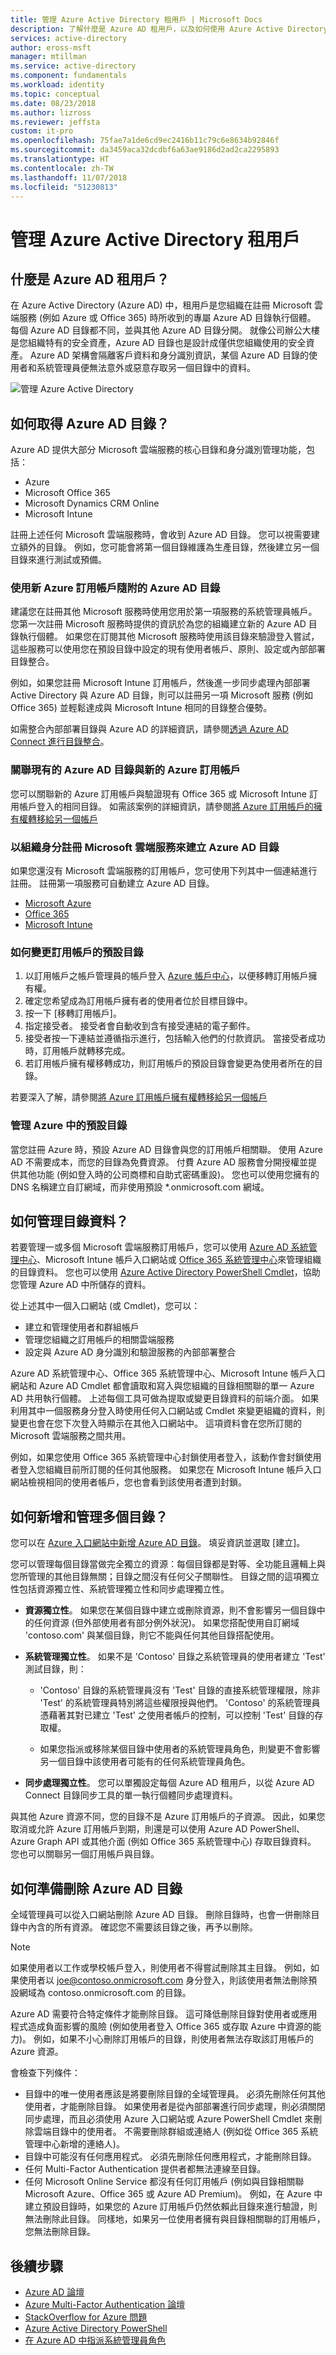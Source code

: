 ```yaml
---
title: 管理 Azure Active Directory 租用戶 | Microsoft Docs
description: 了解什麼是 Azure AD 租用戶，以及如何使用 Azure Active Directory 管理 Azure。
services: active-directory
author: eross-msft
manager: mtillman
ms.service: active-directory
ms.component: fundamentals
ms.workload: identity
ms.topic: conceptual
ms.date: 08/23/2018
ms.author: lizross
ms.reviewer: jeffsta
custom: it-pro
ms.openlocfilehash: 75fae7a1de6cd9ec2416b11c79c6e8634b92846f
ms.sourcegitcommit: da3459aca32dcdbf6a63ae9186d2ad2ca2295893
ms.translationtype: HT
ms.contentlocale: zh-TW
ms.lasthandoff: 11/07/2018
ms.locfileid: "51230813"
---
```

# <a name="manage-your-azure-active-directory-tenant"></a>管理 Azure Active Directory 租用戶

## <a name="what-is-an-azure-ad-tenant"></a>什麼是 Azure AD 租用戶？
在 Azure Active Directory (Azure AD) 中，租用戶是您組織在註冊 Microsoft 雲端服務 (例如 Azure 或 Office 365) 時所收到的專屬 Azure AD 目錄執行個體。 每個 Azure AD 目錄都不同，並與其他 Azure AD 目錄分開。 就像公司辦公大樓是您組織特有的安全資產，Azure AD 目錄也是設計成僅供您組織使用的安全資產。 Azure AD 架構會隔離客戶資料和身分識別資訊，某個 Azure AD 目錄的使用者和系統管理員便無法意外或惡意存取另一個目錄中的資料。

![管理 Azure Active Directory](./media/active-directory-administer/aad_portals.png)

## <a name="how-can-i-get-an-azure-ad-directory"></a>如何取得 Azure AD 目錄？
Azure AD 提供大部分 Microsoft 雲端服務的核心目錄和身分識別管理功能，包括：

* Azure
* Microsoft Office 365
* Microsoft Dynamics CRM Online
* Microsoft Intune

註冊上述任何 Microsoft 雲端服務時，會收到 Azure AD 目錄。 您可以視需要建立額外的目錄。 例如，您可能會將第一個目錄維護為生產目錄，然後建立另一個目錄來進行測試或預備。

### <a name="using-the-azure-ad-directory-that-comes-with-a-new-azure-subscription"></a>使用新 Azure 訂用帳戶隨附的 Azure AD 目錄

建議您在註冊其他 Microsoft 服務時使用您用於第一項服務的系統管理員帳戶。 您第一次註冊 Microsoft 服務時提供的資訊於為您的組織建立新的 Azure AD 目錄執行個體。 如果您在訂閱其他 Microsoft 服務時使用該目錄來驗證登入嘗試，這些服務可以使用您在預設目錄中設定的現有使用者帳戶、原則、設定或內部部署目錄整合。

例如，如果您註冊 Microsoft Intune 訂用帳戶，然後進一步同步處理內部部署 Active Directory 與 Azure AD 目錄，則可以註冊另一項 Microsoft 服務 (例如 Office 365) 並輕鬆達成與 Microsoft Intune 相同的目錄整合優勢。

如需整合內部部署目錄與 Azure AD 的詳細資訊，請參閱[透過 Azure AD Connect 進行目錄整合](../hybrid/whatis-hybrid-identity.md)。

### <a name="associate-an-existing-azure-ad-directory-with-a-new-azure-subscription"></a>關聯現有的 Azure AD 目錄與新的 Azure 訂用帳戶
您可以關聯新的 Azure 訂用帳戶與驗證現有 Office 365 或 Microsoft Intune 訂用帳戶登入的相同目錄。 如需該案例的詳細資訊，請參閱[將 Azure 訂用帳戶的擁有權轉移給另一個帳戶](../../billing/billing-subscription-transfer.md)

### <a name="create-an-azure-ad-directory-by-signing-up-for-a-microsoft-cloud-service-as-an-organization"></a>以組織身分註冊 Microsoft 雲端服務來建立 Azure AD 目錄
如果您還沒有 Microsoft 雲端服務的訂用帳戶，您可使用下列其中一個連結進行註冊。 註冊第一項服務可自動建立 Azure AD 目錄。

* [Microsoft Azure](https://account.azure.com/organization)
* [Office 365](https://products.office.com/business/compare-office-365-for-business-plans/)
* [Microsoft Intune](https://portal.office.com/Signup/Signup.aspx?OfferId=40BE278A-DFD1-470a-9EF7-9F2596EA7FF9&dl=INTUNE_A&ali=1#0%20)

### <a name="how-to-change-the-default-directory-for-a-subscription"></a>如何變更訂用帳戶的預設目錄

1. 以訂用帳戶之帳戶管理員的帳戶登入 [Azure 帳戶中心](https://account.azure.com/Subscriptions)，以便移轉訂用帳戶擁有權。
2. 確定您希望成為訂用帳戶擁有者的使用者位於目標目錄中。
3. 按一下 [移轉訂用帳戶]。
4. 指定接受者。 接受者會自動收到含有接受連結的電子郵件。
5. 接受者按一下連結並遵循指示進行，包括輸入他們的付款資訊。 當接受者成功時，訂用帳戶就轉移完成。 
6. 若訂用帳戶擁有權移轉成功，則訂用帳戶的預設目錄會變更為使用者所在的目錄。

若要深入了解，請參閱[將 Azure 訂用帳戶擁有權轉移給另一個帳戶](../../billing/billing-subscription-transfer.md)

### <a name="manage-the-default-directory-in-azure"></a>管理 Azure 中的預設目錄
當您註冊 Azure 時，預設 Azure AD 目錄會與您的訂用帳戶相關聯。 使用 Azure AD 不需要成本，而您的目錄為免費資源。 付費 Azure AD 服務會分開授權並提供其他功能 (例如登入時的公司商標和自助式密碼重設)。 您也可以使用您擁有的 DNS 名稱建立自訂網域，而非使用預設 *.onmicrosoft.com 網域。

## <a name="how-can-i-manage-directory-data"></a>如何管理目錄資料？
若要管理一或多個 Microsoft 雲端服務訂用帳戶，您可以使用 [Azure AD 系統管理中心](https://aad.portal.azure.com)、Microsoft Intune 帳戶入口網站或 [Office 365 系統管理中心](https://portal.office.com/)來管理組織的目錄資料。 您也可以使用 [Azure Active Directory PowerShell Cmdlet](https://docs.microsoft.com/powershell/azure/active-directory)，協助您管理 Azure AD 中所儲存的資料。

從上述其中一個入口網站 (或 Cmdlet)，您可以：

* 建立和管理使用者和群組帳戶
* 管理您組織之訂用帳戶的相關雲端服務
* 設定與 Azure AD 身分識別和驗證服務的內部部署整合

Azure AD 系統管理中心、Office 365 系統管理中心、Microsoft Intune 帳戶入口網站和 Azure AD Cmdlet 都會讀取和寫入與您組織的目錄相關聯的單一 Azure AD 共用執行個體。 上述每個工具可做為提取或變更目錄資料的前端介面。
如果利用其中一個服務身分登入時使用任何入口網站或 Cmdlet 來變更組織的資料，則變更也會在您下次登入時顯示在其他入口網站中。 這項資料會在您所訂閱的 Microsoft 雲端服務之間共用。

例如，如果您使用 Office 365 系統管理中心封鎖使用者登入，該動作會封鎖使用者登入您組織目前所訂閱的任何其他服務。 如果您在 Microsoft Intune 帳戶入口網站檢視相同的使用者帳戶，您也會看到該使用者遭到封鎖。

## <a name="how-can-i-add-and-manage-multiple-directories"></a>如何新增和管理多個目錄？
您可以在 [Azure 入口網站中新增 Azure AD 目錄](https://portal.azure.com/#create/Microsoft.AzureActiveDirectory)。 填妥資訊並選取 [建立]。

您可以管理每個目錄當做完全獨立的資源：每個目錄都是對等、全功能且邏輯上與您所管理的其他目錄無關；目錄之間沒有任何父子關聯性。 目錄之間的這項獨立性包括資源獨立性、系統管理獨立性和同步處理獨立性。

* **資源獨立性**。 如果您在某個目錄中建立或刪除資源，則不會影響另一個目錄中的任何資源 (但外部使用者有部分例外狀況)。 如果您搭配使用自訂網域 'contoso.com' 與某個目錄，則它不能與任何其他目錄搭配使用。
* **系統管理獨立性**。  如果不是 'Contoso' 目錄之系統管理員的使用者建立 'Test' 測試目錄，則：
  
  * 'Contoso' 目錄的系統管理員沒有 'Test' 目錄的直接系統管理權限，除非 'Test' 的系統管理員特別將這些權限授與他們。 'Contoso' 的系統管理員憑藉著其對已建立 'Test' 之使用者帳戶的控制，可以控制 'Test' 目錄的存取權。
    
  * 如果您指派或移除某個目錄中使用者的系統管理員角色，則變更不會影響另一個目錄中該使用者可能有的任何系統管理員角色。
* **同步處理獨立性**。 您可以單獨設定每個 Azure AD 租用戶，以從 Azure AD Connect 目錄同步工具的單一執行個體同步處理資料。

與其他 Azure 資源不同，您的目錄不是 Azure 訂用帳戶的子資源。 因此，如果您取消或允許 Azure 訂用帳戶到期，則還是可以使用 Azure AD PowerShell、Azure Graph API 或其他介面 (例如 Office 365 系統管理中心) 存取目錄資料。 您也可以關聯另一個訂用帳戶與目錄。

## <a name="how-to-prepare-to-delete-an-azure-ad-directory"></a>如何準備刪除 Azure AD 目錄
全域管理員可以從入口網站刪除 Azure AD 目錄。 刪除目錄時，也會一併刪除目錄中內含的所有資源。 確認您不需要該目錄之後，再予以刪除。

> [!NOTE]
> 如果使用者以工作或學校帳戶登入，則使用者不得嘗試刪除其主目錄。 例如，如果使用者以 joe@contoso.onmicrosoft.com 身分登入，則該使用者無法刪除預設網域為 contoso.onmicrosoft.com 的目錄。

Azure AD 需要符合特定條件才能刪除目錄。 這可降低刪除目錄對使用者或應用程式造成負面影響的風險 (例如使用者登入 Office 365 或存取 Azure 中資源的能力)。 例如，如果不小心刪除訂用帳戶的目錄，則使用者無法存取該訂用帳戶的 Azure 資源。

會檢查下列條件：

* 目錄中的唯一使用者應該是將要刪除目錄的全域管理員。 必須先刪除任何其他使用者，才能刪除目錄。 如果使用者是從內部部署進行同步處理，則必須關閉同步處理，而且必須使用 Azure 入口網站或 Azure PowerShell Cmdlet 來刪除雲端目錄中的使用者。 不需要刪除群組或連絡人 (例如從 Office 365 系統管理中心新增的連絡人)。
* 目錄中可能沒有任何應用程式。 必須先刪除任何應用程式，才能刪除目錄。
* 任何 Multi-Factor Authentication 提供者都無法連線至目錄。
* 任何 Microsoft Online Service 都沒有任何訂用帳戶 (例如與目錄相關聯 Microsoft Azure、Office 365 或 Azure AD Premium)。 例如，在 Azure 中建立預設目錄時，如果您的 Azure 訂用帳戶仍然依賴此目錄來進行驗證，則無法刪除此目錄。 同樣地，如果另一位使用者擁有與目錄相關聯的訂用帳戶，您無法刪除目錄。 


## <a name="next-steps"></a>後續步驟
* [Azure AD 論壇](https://social.msdn.microsoft.com/forums/azure/en-US/home?forum=windowsazuread)
* [Azure Multi-Factor Authentication 論壇](https://social.msdn.microsoft.com/Forums/azure/en-US/home?forum=windowsazureactiveauthentication)
* [StackOverflow for Azure 問題](https://stackoverflow.com/questions/tagged/azure-active-directory)
* [Azure Active Directory PowerShell](https://docs.microsoft.com/powershell/azure/active-directory)
* [在 Azure AD 中指派系統管理員角色](../users-groups-roles/directory-assign-admin-roles.md)
